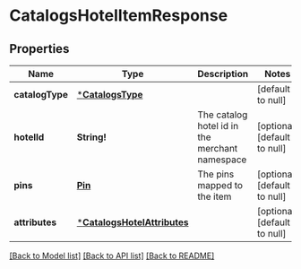 # CatalogsHotelItemResponse

## Properties
Name | Type | Description | Notes
------------ | ------------- | ------------- | -------------
**catalogType** | [***CatalogsType**](CatalogsType.md) |  | [default to null]
**hotelId** | **String!** | The catalog hotel id in the merchant namespace | [optional] [default to null]
**pins** | [**Pin**](Pin.md) | The pins mapped to the item | [optional] [default to null]
**attributes** | [***CatalogsHotelAttributes**](CatalogsHotelAttributes.md) |  | [optional] [default to null]

[[Back to Model list]](../README.md#documentation-for-models) [[Back to API list]](../README.md#documentation-for-api-endpoints) [[Back to README]](../README.md)


